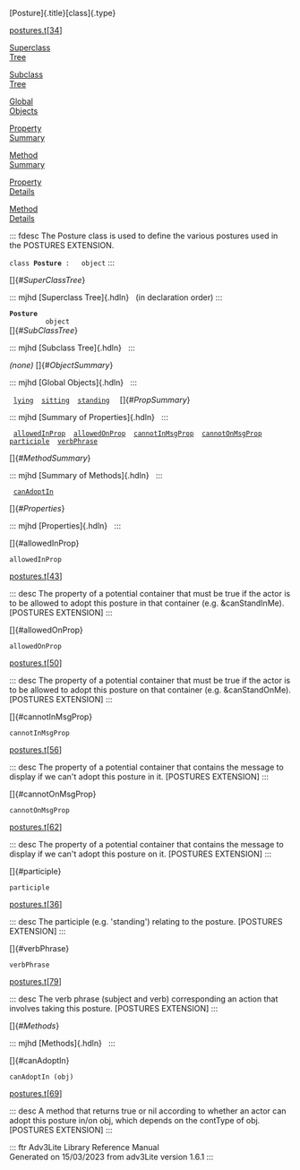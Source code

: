 [Posture]{.title}[class]{.type}

[postures.t](../file/postures.t.html)\[[34](../source/postures.t.html#34)\]

[Superclass\
Tree](#_SuperClassTree_)

[Subclass\
Tree](#_SubClassTree_)

[Global\
Objects](#_ObjectSummary_)

[Property\
Summary](#_PropSummary_)

[Method\
Summary](#_MethodSummary_)

[Property\
Details](#_Properties_)

[Method\
Details](#_Methods_)

::: fdesc
The Posture class is used to define the various postures used in the
POSTURES EXTENSION.

`class `**`Posture`**` :   object`
:::

[]{#_SuperClassTree_}

::: mjhd
[Superclass Tree]{.hdln}   (in declaration order)
:::

**`Posture`**\
`         object`\
[]{#_SubClassTree_}

::: mjhd
[Subclass Tree]{.hdln}  
:::

*(none)* []{#_ObjectSummary_}

::: mjhd
[Global Objects]{.hdln}  
:::

` `[`lying`](../object/lying.html)`  `[`sitting`](../object/sitting.html)`  `[`standing`](../object/standing.html)`  `
[]{#_PropSummary_}

::: mjhd
[Summary of Properties]{.hdln}  
:::

` `[`allowedInProp`](#allowedInProp)`  `[`allowedOnProp`](#allowedOnProp)`  `[`cannotInMsgProp`](#cannotInMsgProp)`  `[`cannotOnMsgProp`](#cannotOnMsgProp)`  `[`participle`](#participle)`  `[`verbPhrase`](#verbPhrase)`  `

[]{#_MethodSummary_}

::: mjhd
[Summary of Methods]{.hdln}  
:::

` `[`canAdoptIn`](#canAdoptIn)`  `

[]{#_Properties_}

::: mjhd
[Properties]{.hdln}  
:::

[]{#allowedInProp}

`allowedInProp`

[postures.t](../file/postures.t.html)\[[43](../source/postures.t.html#43)\]

::: desc
The property of a potential container that must be true if the actor is
to be allowed to adopt this posture in that container (e.g.
&canStandInMe). \[POSTURES EXTENSION\]
:::

[]{#allowedOnProp}

`allowedOnProp`

[postures.t](../file/postures.t.html)\[[50](../source/postures.t.html#50)\]

::: desc
The property of a potential container that must be true if the actor is
to be allowed to adopt this posture on that container (e.g.
&canStandOnMe). \[POSTURES EXTENSION\]
:::

[]{#cannotInMsgProp}

`cannotInMsgProp`

[postures.t](../file/postures.t.html)\[[56](../source/postures.t.html#56)\]

::: desc
The property of a potential container that contains the message to
display if we can\'t adopt this posture in it. \[POSTURES EXTENSION\]
:::

[]{#cannotOnMsgProp}

`cannotOnMsgProp`

[postures.t](../file/postures.t.html)\[[62](../source/postures.t.html#62)\]

::: desc
The property of a potential container that contains the message to
display if we can\'t adopt this posture on it. \[POSTURES EXTENSION\]
:::

[]{#participle}

`participle`

[postures.t](../file/postures.t.html)\[[36](../source/postures.t.html#36)\]

::: desc
The participle (e.g. \'standing\') relating to the posture. \[POSTURES
EXTENSION\]
:::

[]{#verbPhrase}

`verbPhrase`

[postures.t](../file/postures.t.html)\[[79](../source/postures.t.html#79)\]

::: desc
The verb phrase (subject and verb) corresponding an action that involves
taking this posture. \[POSTURES EXTENSION\]
:::

[]{#_Methods_}

::: mjhd
[Methods]{.hdln}  
:::

[]{#canAdoptIn}

`canAdoptIn (obj)`

[postures.t](../file/postures.t.html)\[[69](../source/postures.t.html#69)\]

::: desc
A method that returns true or nil according to whether an actor can
adopt this posture in/on obj, which depends on the contType of obj.
\[POSTURES EXTENSION\]
:::

::: ftr
Adv3Lite Library Reference Manual\
Generated on 15/03/2023 from adv3Lite version 1.6.1
:::

